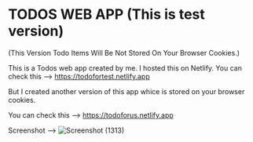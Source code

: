 # TODOS WEB APP (This is test version)
(This Version Todo Items Will Be Not Stored On Your Browser Cookies.)

This is a Todos web app created by me.
I hosted this on Netlify. You can check this --> https://todofortest.netlify.app

But I created another version of this app whice is stored on your browser cookies.

You can check this --> https://todoforus.netlify.app

Screenshot --> 
![Screenshot (1313)](https://github.com/devobaydullah94/todofortest/assets/142870705/7fe67737-b3b8-494c-a933-5aecbf9d8b6b)
